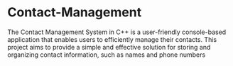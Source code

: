 # Contact-Management
The Contact Management System in C++ is a user-friendly console-based application that enables users to efficiently manage their contacts. This project aims to provide a simple and effective solution for storing and organizing contact information, such as names and phone numbers
